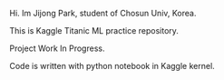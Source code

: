 Hi.
Im Jijong Park, student of Chosun Univ, Korea.

This is Kaggle Titanic ML practice repository.

Project Work In Progress.

Code is written with python notebook in Kaggle kernel.

